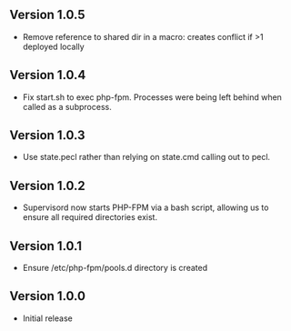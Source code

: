 ## Version 1.0.5

* Remove reference to shared dir in a macro: creates conflict if >1 deployed locally

## Version 1.0.4

* Fix start.sh to exec php-fpm. Processes were being left behind when called as a subprocess.

## Version 1.0.3

* Use state.pecl rather than relying on state.cmd calling out to pecl.

## Version 1.0.2

* Supervisord now starts PHP-FPM via a bash script, allowing us to ensure all required directories exist.

## Version 1.0.1

* Ensure /etc/php-fpm/pools.d directory is created

## Version 1.0.0

* Initial release
